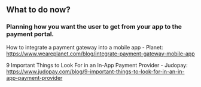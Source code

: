 ## **What to do now?**

### **Planning how you want the user to get from your app to the payment portal.**


How to integrate a payment gateway into a mobile app - Planet: https://www.weareplanet.com/blog/integrate-payment-gateway-mobile-app

9 Important Things to Look For in an In-App Payment Provider - Judopay: https://www.judopay.com/blog/9-important-things-to-look-for-in-an-in-app-payment-provider
